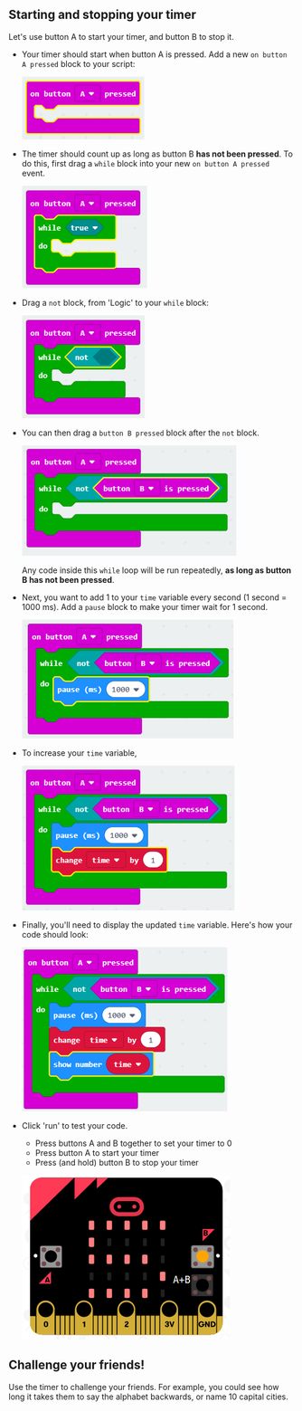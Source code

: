 ## Starting and stopping your timer

Let's use button A to start your timer, and button B to stop it.

+ Your timer should start when button A is pressed. Add a new `on button A pressed` block to your script:
    
    ![captură de ecran](images/clock-a-pressed.png)

+ The timer should count up as long as button B **has not been pressed**. To do this, first drag a `while` block into your new `on button A pressed` event.
    
    ![captură de ecran](images/clock-while.png)

+ Drag a `not` block, from 'Logic' to your `while` block:
    
    ![captură de ecran](images/clock-not.png)

+ You can then drag a `button B pressed` block after the `not` block.
    
    ![captură de ecran](images/clock-b-pressed.png)
    
    Any code inside this `while` loop will be run repeatedly, **as long as button B has not been pressed**.

+ Next, you want to add 1 to your `time` variable every second (1 second = 1000 ms). Add a `pause` block to make your timer wait for 1 second.
    
    ![captură de ecran](images/clock-pause.png)

+ To increase your `time` variable,
    
    ![captură de ecran](images/clock-change-time.png)

+ Finally, you'll need to display the updated `time` variable. Here's how your code should look:
    
    ![captură de ecran](images/clock-update.png)

+ Click 'run' to test your code.
    
    + Press buttons A and B together to set your timer to 0
    + Press button A to start your timer
    + Press (and hold) button B to stop your timer
    
    ![captură de ecran](images/clock-test.png)

## Challenge your friends!

Use the timer to challenge your friends. For example, you could see how long it takes them to say the alphabet backwards, or name 10 capital cities.